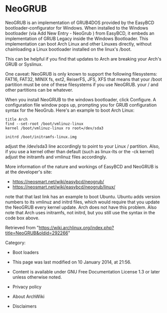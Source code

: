 NeoGRUB
=======

NeoGRUB is an implementation of GRUB4DOS provided by the EasyBCD
bootloader-configurator for Windows. When installed to the Windows
bootloader (via Add New Entry - NeoGrub ) from EasyBCD, it embeds an
implementation of GRUB Legacy inside the Windows Bootloader. This
implementation can boot Arch Linux and other Linuxes directly, without
chainloading a Linux bootloader installed on the linux's /boot.

This can be helpful if you find that updates to Arch are breaking your
Arch's GRUB or Syslinux.

One caveat: NeoGRUB is only known to support the following filesystems:
FAT16, FAT32, MINIX fs, ext2, ReiserFS, JFS, XFS that means that your
/boot partition must be one of these filesystems if you use NeoGRUB.
your / and other partitions can be whatever.

When you install NeoGRUB to the windows bootloader, click Configure. A
configuration file window pops up, prompting you for GRUB configuration
syntax for the NeoGrub. Here's an example to boot Arch Linux:

    title Arch
    find --set-root /boot/vmlinuz-linux
    kernel /boot/vmlinuz-linux ro root=/dev/sda3

    initrd /boot/initramfs-linux.img

adjust the /dev/sda3 line accordingly to point to your Linux /
partition. Also, if you use a kernel other than default (such as
linux-lts or the -ck kernel) adjust the initramfs and vmlinuz files
accordingly.

More information of the nature and workings of EasyBCD and NeoGRUB is at
the developer's site:

-   https://neosmart.net/wiki/easybcd/neogrub/
-   https://neosmart.net/wiki/easybcd/neogrub/linux/

note that that last link has an example to boot Ubuntu. Ubuntu adds
version numbers to its vmlinuz and initrd files, which would require
that you update the NeoGRUB every kernel update. Arch does not have this
problem. Also note that Arch uses initramfs, not initrd, but you still
use the syntax in the code box above.

Retrieved from
"https://wiki.archlinux.org/index.php?title=NeoGRUB&oldid=292266"

Category:

-   Boot loaders

-   This page was last modified on 10 January 2014, at 21:56.
-   Content is available under GNU Free Documentation License 1.3 or
    later unless otherwise noted.
-   Privacy policy
-   About ArchWiki
-   Disclaimers
